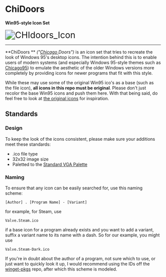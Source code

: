 # ChiDoors

**Win95-style Icon Set**

<img src="D:\git\ChiDoors\CHIdoors_Icon.png" alt="CHIdoors_Icon" style="zoom:200%;" />

---

**ChiDoors ** *("[Chicago ](https://en.wikipedia.org/wiki/Windows_95#Development)Doors")* is an icon set that tries to recreate the look of Windows 95's desktop icons. The intention behind this is to enable users of modern systems (and especially Windows 95-style themes such as [Chicago95](https://github.com/grassmunk/Chicago95)) to emulate the aesthetic of the older Windows versions more completely by providing icons for newer programs that fit with this style.

While these may use some of the original Win95 ico's as a base (such as the file icon), **all icons in this repo must be original**. Please don't just recolor the base Win95 icons and push them here. With that being said, do feel free to look at [the original icons](https://win98icons.alexmeub.com/) for inspiration.

## Standards

### Design

To keep the look of the icons consistent, please make sure your additions meet these standards:

* .ico file type
* 32x32 image size
* Paletted to the [Standard VGA Palette](https://en.wikipedia.org/wiki/Video_Graphics_Array#/media/File:VGA_palette_with_black_borders.svg)

### Naming

To ensure that any icon can be easily searched for, use this naming scheme:

`[Author] . [Program Name] - [Variant]`

for example, for Steam, use

`Valve.Steam.ico`

if a base icon for a program already exists and you want to add a variant, suffix a variant name to its name with a dash. So for our example, you might use

`Valve.Steam-Dark.ico`

If you're in doubt about the author of a program, not sure which to use, or just want to quickly look it up, I would recommend using the IDs off the [winget-pkgs](https://github.com/microsoft/winget-pkgs) repo, after which this scheme is modeled.



